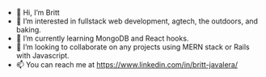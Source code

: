 - 👋 Hi, I’m Britt
- 👀 I’m interested in fullstack web development, agtech, the outdoors, and baking.
- 🌱 I’m currently learning MongoDB and React hooks.
- 💞️ I’m looking to collaborate on any projects using MERN stack or Rails with Javascript.
- 📫 You can reach me at https://www.linkedin.com/in/britt-javalera/

<!---
brittjavs/brittjavs is a ✨ special ✨ repository because its `README.md` (this file) appears on your GitHub profile.
You can click the Preview link to take a look at your changes.
--->
